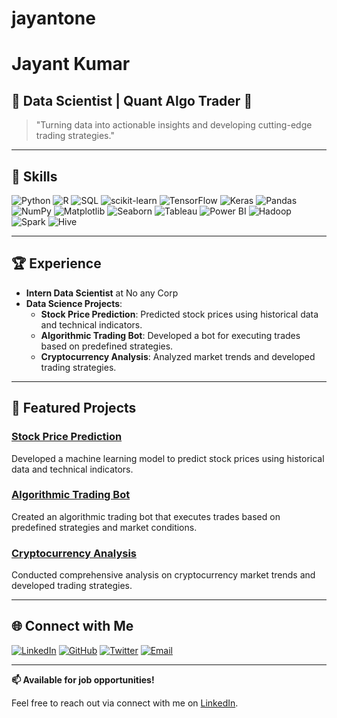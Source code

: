 # jayantone
# Jayant Kumar

## 🌟 Data Scientist | Quant Algo Trader 🌟

> "Turning data into actionable insights and developing cutting-edge trading strategies."

---

## 🚀 Skills

![Python](https://img.shields.io/badge/Python-3776AB?style=for-the-badge&logo=python&logoColor=white)
![R](https://img.shields.io/badge/R-276DC3?style=for-the-badge&logo=r&logoColor=white)
![SQL](https://img.shields.io/badge/SQL-4479A1?style=for-the-badge&logo=sql&logoColor=white)
![scikit-learn](https://img.shields.io/badge/scikit--learn-F7931E?style=for-the-badge&logo=scikit-learn&logoColor=white)
![TensorFlow](https://img.shields.io/badge/TensorFlow-FF6F00?style=for-the-badge&logo=tensorflow&logoColor=white)
![Keras](https://img.shields.io/badge/Keras-D00000?style=for-the-badge&logo=keras&logoColor=white)
![Pandas](https://img.shields.io/badge/Pandas-150458?style=for-the-badge&logo=pandas&logoColor=white)
![NumPy](https://img.shields.io/badge/NumPy-013243?style=for-the-badge&logo=numpy&logoColor=white)
![Matplotlib](https://img.shields.io/badge/Matplotlib-FF9933?style=for-the-badge&logo=matplotlib&logoColor=white)
![Seaborn](https://img.shields.io/badge/Seaborn-1F77B4?style=for-the-badge&logo=seaborn&logoColor=white)
![Tableau](https://img.shields.io/badge/Tableau-E97627?style=for-the-badge&logo=tableau&logoColor=white)
![Power BI](https://img.shields.io/badge/Power_BI-F2C811?style=for-the-badge&logo=power-bi&logoColor=black)
![Hadoop](https://img.shields.io/badge/Hadoop-66CCFF?style=for-the-badge&logo=apache-hadoop&logoColor=black)
![Spark](https://img.shields.io/badge/Spark-E25A1C?style=for-the-badge&logo=apache-spark&logoColor=white)
![Hive](https://img.shields.io/badge/Hive-FDEE21?style=for-the-badge&logo=apache-hive&logoColor=black)

---

## 🏆 Experience

- **Intern Data Scientist** at No any Corp 
- **Data Science Projects**:
  - **Stock Price Prediction**: Predicted stock prices using historical data and technical indicators.
  - **Algorithmic Trading Bot**: Developed a bot for executing trades based on predefined strategies.
  - **Cryptocurrency Analysis**: Analyzed market trends and developed trading strategies.

---

## 📂 Featured Projects

### [Stock Price Prediction](#)
Developed a machine learning model to predict stock prices using historical data and technical indicators.

### [Algorithmic Trading Bot](#)
Created an algorithmic trading bot that executes trades based on predefined strategies and market conditions.

### [Cryptocurrency Analysis](#)
Conducted comprehensive analysis on cryptocurrency market trends and developed trading strategies.

---

## 🌐 Connect with Me

[![LinkedIn](https://img.shields.io/badge/LinkedIn-0077B5?style=for-the-badge&logo=linkedin&logoColor=white)](https://www.linkedin.com/in/jayant-kumar-6a0280251/)
[![GitHub](https://img.shields.io/badge/GitHub-100000?style=for-the-badge&logo=github&logoColor=white)](https://github.com/forenus)
[![Twitter](https://img.shields.io/badge/Twitter-1DA1F2?style=for-the-badge&logo=twitter&logoColor=white)](https://x.com/forenus12)
[![Email](https://img.shields.io/badge/Email-D14836?style=for-the-badge&logo=gmail&logoColor=white)](mailto:jayantkumar1614@gmail.com)

---

**📫 Available for job opportunities!**

Feel free to reach out via  connect with me on [LinkedIn](#).


